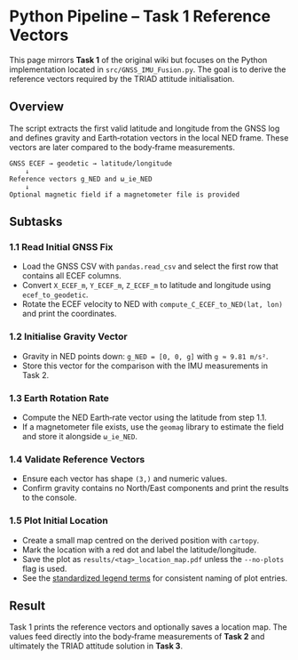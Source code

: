 # Python Pipeline – Task 1 Reference Vectors

This page mirrors **Task 1** of the original wiki but focuses on the Python implementation located in `src/GNSS_IMU_Fusion.py`.  The goal is to derive the reference vectors required by the TRIAD attitude initialisation.

## Overview

The script extracts the first valid latitude and longitude from the GNSS log and defines gravity and Earth‑rotation vectors in the local NED frame.  These vectors are later compared to the body‑frame measurements.

```text
GNSS ECEF → geodetic → latitude/longitude
    ↓
Reference vectors g_NED and ω_ie_NED
    ↓
Optional magnetic field if a magnetometer file is provided
```

## Subtasks

### 1.1 Read Initial GNSS Fix
- Load the GNSS CSV with `pandas.read_csv` and select the first row that contains all ECEF columns.
- Convert `X_ECEF_m`, `Y_ECEF_m`, `Z_ECEF_m` to latitude and longitude using `ecef_to_geodetic`.
- Rotate the ECEF velocity to NED with `compute_C_ECEF_to_NED(lat, lon)` and print the coordinates.

### 1.2 Initialise Gravity Vector
- Gravity in NED points down: `g_NED = [0, 0, g]` with `g ≈ 9.81 m/s²`.
- Store this vector for the comparison with the IMU measurements in Task 2.

### 1.3 Earth Rotation Rate
- Compute the NED Earth‑rate vector using the latitude from step 1.1.
- If a magnetometer file exists, use the `geomag` library to estimate the field and store it alongside `ω_ie_NED`.

### 1.4 Validate Reference Vectors
- Ensure each vector has shape `(3,)` and numeric values.
- Confirm gravity contains no North/East components and print the results to the console.

### 1.5 Plot Initial Location
- Create a small map centred on the derived position with `cartopy`.
- Mark the location with a red dot and label the latitude/longitude.
- Save the plot as `results/<tag>_location_map.pdf` unless the `--no-plots` flag is used.
- See the [standardized legend terms](../PlottingChecklist.md#standardized-legend-terms) for consistent naming of plot entries.

## Result

Task 1 prints the reference vectors and optionally saves a location map.  The values feed directly into the body‑frame measurements of **Task 2** and ultimately the TRIAD attitude solution in **Task 3**.
